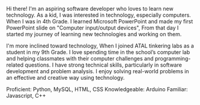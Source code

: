 Hi there! I'm an aspiring software developer who loves to learn new technology. As a kid, I was interested in technology, especially computers. When I was in 4th Grade. I learned Microsoft PowerPoint and made my first PowerPoint slide on "Computer input/output devices", From that day I started my journey of learning new technologies and working on them.

I'm more inclined toward technology, When I joined ATAL tinkering labs as a student in my 9th Grade. I love spending time in the school’s computer lab and helping classmates with their computer challenges and programming-related questions. I have strong technical skills, particularly in software development and problem analysis. I enjoy solving real-world problems in an effective and creative way using technology. 

Proficient: Python, MySQL, HTML, CSS
Knowledgeable: Arduino
Familiar: Javascript, C++
